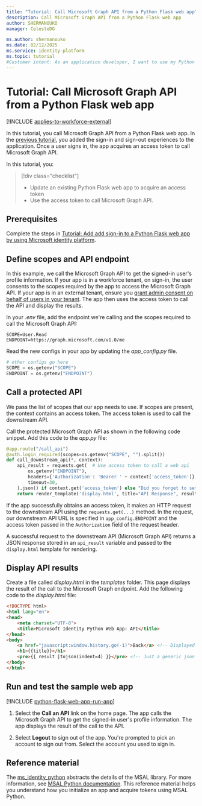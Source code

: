 ```yaml
---
title: "Tutorial: Call Microsoft Graph API from a Python Flask web app"
description: Call Microsoft Graph API from a Python Flask web app
author: SHERMANOUKO
manager: CelesteDG

ms.author: shermanouko
ms.date: 02/12/2025
ms.service: identity-platform
ms.topic: tutorial
#Customer intent: As an application developer, I want to use my Python Flask web app to call Microsoft Graph API so that I can read a signed-in user's profile information.
---
```


# Tutorial: Call Microsoft Graph API from a Python Flask web app

[!INCLUDE [applies-to-workforce-external](../external-id/includes/applies-to-workforce-external.md)]

In this tutorial, you call Microsoft Graph API from a Python Flask web app. In the [previous tutorial](tutorial-web-app-python-flask-sign-in-out.md), you added the sign-in and sign-out experiences to the application. Once a user signs in, the app acquires an access token to call Microsoft Graph API.

In this tutorial, you:

> [!div class="checklist"]
>
> - Update an existing Python Flask web app to acquire an access token
> - Use the access token to call Microsoft Graph API.

## Prerequisites

Complete the steps in [Tutorial: Add add sign-in to a Python Flask web app by using Microsoft identity platform](tutorial-web-app-node-sign-in-sign-out.md). 

## Define scopes and API endpoint

In this example, we call the Microsoft Graph API to get the signed-in user's profile information. If your app is in a workforce tenant, on sign-in, the user consents to the scopes required by the app to access the Microsoft Graph API. If your app is in an external tenant, ensure you [grant admin consent on behalf of users in your tenant](./quickstart-register-app.md#grant-admin-consent-external-tenants-only). The app then uses the access token to call the API and display the results.

In your *.env* file, add the endpoint we're calling and the scopes required to call the Microsoft Graph API:

```
SCOPE=User.Read
ENDPOINT=https://graph.microsoft.com/v1.0/me
```

Read the new configs in your app by updating the *app_config.py* file.

```python
# other configs go here
SCOPE = os.getenv("SCOPE")
ENDPOINT = os.getenv("ENDPOINT")
```

## Call a protected API

We pass the list of scopes that our app needs to use. If scopes are present, the context contains an access token. The access token is used to call the downstream API.

Call the protected Microsoft Graph API as shown in the following code snippet. Add this code to the *app.py* file:

```python
@app.route("/call_api")
@auth.login_required(scopes=os.getenv("SCOPE", "").split())
def call_downstream_api(*, context):
    api_result = requests.get(  # Use access token to call a web api
        os.getenv("ENDPOINT"),
        headers={'Authorization': 'Bearer ' + context['access_token']},
        timeout=30,
    ).json() if context.get('access_token') else "Did you forget to set the SCOPE environment variable?"
    return render_template('display.html', title="API Response", result=api_result)
``` 

If the app successfully obtains an access token, it makes an HTTP request to the downstream API using the `requests.get(...)` method. In the request, our downstream API URL is specified in `app_config.ENDPOINT` and the access token passed in the `Authorization` field of the request header. 

A successful request to the downstream API (Microsoft Graph API) returns a JSON response stored in an `api_result` variable and passed to the `display.html` template for rendering. 

## Display API results

Create a file called *display.html* in the *templates* folder. This page displays the result of the call to the Microsoft Graph endpoint. Add the following code to the *display.html* file:

```html
<!DOCTYPE html>
<html lang="en">
<head>
    <meta charset="UTF-8">
    <title>Microsoft Identity Python Web App: API</title>
</head>
<body>
    <a href="javascript:window.history.go(-1)">Back</a> <!-- Displayed on top of a potentially large JSON response, so it will remain visible -->
    <h1>{{title}}</h1>
    <pre>{{ result |tojson(indent=4) }}</pre> <!-- Just a generic json viewer -->
</body>
</html>
```

## Run and test the sample web app

[!INCLUDE [python-flask-web-app-run-app](./includes/python-web-app/flask-web-app-tutorial.md)]

1. Select the **Call an API** link on the home page. The app calls the Microsoft Graph API to get the signed-in user's profile information. The app displays the result of the call to the API.

1. Select **Logout** to sign out of the app. You're prompted to pick an account to sign out from. Select the account you used to sign in.

## Reference material

The [ms_identity_python](https://github.com/azure-samples/ms-identity-python) abstracts the details of the MSAL library. For more information, see [MSAL Python documentation](/entra/msal/python/). This reference material helps you understand how you initialize an app and acquire tokens using MSAL Python.
